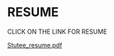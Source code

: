 # RESUME
CLICK ON THE LINK FOR RESUME

[Stutee_resume.pdf](https://github.com/StuteeP/resume_stutee/files/13713947/Stutee_resume.pdf)

